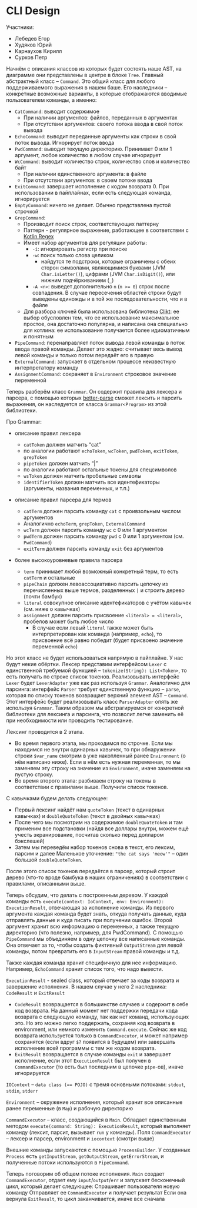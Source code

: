 # CLI Design

Участники:
- Лебедев Егор
- Худяков Юрий
- Карнаухов Кирилл
- Сурков Петр

Начнём с описания классов из которых будет состоять наше AST, на диаграмме они представлены в центре в блоке `Tree`. 
Главный абстрактный класс – `Command`. Это общий класс для любого поддерживаемого выражения в нашем баше. 
Его наследники – конкретные возможные варианты, в которые отображаются вводимые пользователем команды, а именно: 
- `CatCommand`: выводит содержимое
  - При наличии аргументов: файлов, переданных в аргументах
  - При отсутствии аргументов: своего потока ввода в свой поток вывода
- `EchoCommand`: выводит переданные аргументы как строки в свой поток вывода. Игнорирует поток ввода
- `PwdCommand`: выводит текущую директорию. Принимает 0 или 1 аргумент, любое количество в любом случае игнорирует
- `WcCommand`: выводит количество строк, количество слов и количество байт
  - При наличии единственного аргумента: в файле
  - При отсутствии аргументов: в своем потоке ввода
- `ExitCommand`: завершает исполнение с кодом возврата 0. При использовании в пайплайнах, если есть следующая
команда, игнорируется
- `EmptyCommand`: ничего не делает. Обычно представлена пустой строчкой
- `GrepCommand`:
  - Производит поиск строк, соответствующих паттерну
  - Паттерн - регулярное выражение, работающее в соответствии с [Kotlin Regex](https://kotlinlang.org/api/latest/jvm/stdlib/kotlin.text/-regex/)
  - Имеет набор аргументов для регуляции работы:
    - `-i`: игнорировать регистр при поиске
    - `-w`: поиск только слова целиком
      - найдутся те подстроки, которые ограничены с обеих сторон символами, 
      являющимися буквами (JVM `Char.isLetter()`), цифрами (JVM `Char.isDigit()`), или нижним подчёркиванием (`_`) 
    - `-A <n>`: выведет дополнительно `n` (`n >= 0`) строк после совпадения. В случае пересечения областей строки будут
    выведены единожды и в той же последовательности, что и в файле
  - Для разбора ключей была использована библиотека [Clikt](https://ajalt.github.io/clikt/): ее выбор обусловлен тем, что ее использование максимальное простое, она достаточно популярна, и написана она специально для котлина: ее использование получается более идиоматичным и понятным
- `PipeCommand`: перенаправляет поток вывода левой команды в поток ввода правой команды. Делает это жадно: 
считывает весь вывод левой команды и только потом передаёт его в правую
- `ExternalCommand`: запускает в отдельном процессе неизвестную интерпретатору команду
- `AssignmentCommand`: сохраняет в `Environment` строковое значение переменной 


Теперь разберём класс `Grammar`. Он содержит правила для лексера и парсера, с помощью которых [better-parse](https://github.com/h0tk3y/better-parse) сможет лексить и парсить выражения, он наследуется от класса `Grammar<Program>` из этой библиотеки.

Про Grammar:
- описание правил лексера
  - `catToken` должен матчить “cat”
  - по аналогии работают `echoToken`, `wcToken`, `pwdToken`, `exitToken`, `grepToken`
  - `pipeToken` должен матчить “|”
  - по аналогии работают остальные токены для спецсимволов
  - `wsToken` должен матчить пробельные символы
  - `identifierToken` должен матчить все идентефикаторы (аргументы, названия переменных, и т.п.)
  
- описание правил парсера для термов
  - `catTerm` должен парсить команду `cat` с проивзольным числом аргументов
  - Аналогично `echoTerm`, `grepToken`, `ExternalCommand`
  - `wcTerm` должен парсить команду `wc` с 0 или 1 аргументом
  - `pwdTerm` должен парсить команду `pwd` с 0 или 1 аргументом (см. `PwdCommand`)
  - `exitTerm` должен парсить команду `exit` без аргументов

- более высокоуровневые правила парсера
  - `term` принимает любой возможный конкретный терм, то есть `catTerm` и остальные
  - `pipeChain` должен левоассоциативно парсить цепочку из перечисленных выше термов, разделенных `|` и строить дерево
  (почти бамбук)
  - `literal` совокупное описание идентефикаторов с учётом кавычек (см. ниже о кавычках)
  - `assignment` должен парсить присвоение `<literal> = <literal>`, пробелов может быть любое число
    - В случае если левый `literal` также может быть интерпретирован как команда (например, `echo`), то присвоение всё
    равно победит (будет присвоено значение переменной `echo`)
  

Но этот класс не будет использоваться напрямую в пайплайне. У нас будут некие обёртки. Лексер представим интерфейсом `Lexer` с единственной требуемой функцией – `tokenize(String): List<Token>`, то есть получать по строке список токенов. Реализовывать интерфейс `Lexer` будет `LexerAdapter` уже как раз используя `Grammar`. Аналогично для парсинга: интерфейс `Parser` требует единственную функцию – `parse`, которая по списку токенов возвращает верхний элемент AST – `Command`. Этот интерфейс будет реализовывать класс `ParserAdapter` опять же используя `Grammar`. Таким образом мы абстрагируемся от конкретной библиотеки для лексинга и парсинга, что позволит легче заменить её при необходимости или проводить тестирование.


Лексинг проводится в 2 этапа.
- Во время первого этапа, мы проходимся по строчке. Если мы находимся не внутри одинарных кавычек, то при обнаружении строки `$var_name` смотрим в уже накопленный ранее `Environment` (о нём написано ниже). Если в нём есть нужная переменная, то мы заменяем эту строку на значение из `Environment`, иначе заменяем на пустую строку.
- Во время второго этапа: разбиваем строку на токены в соответствии с правилами выше. Получили список токенов.

С кавычками будем делать следующее:
- Первый лексинг найдёт нам `quoteToken` (текст в одинарных кавычках) и `doubleQuoteToken` (текст в двойных кавычках)
- После чего мы посмотрим на содержимое `doubleQuoteToken` и там применим все подстановки (найдя все доллары внутри, можем ещё учесть экранирование, посчитав сколько перед долларом бэкслешей)
- Затем мы переведём набор токенов снова в текст, его лексим, парсим и далее
Маленькое уточнение: `"the cat says 'meow'"` – один большой `doubleQuoteToken`.

После этого список токенов передаётся в парсер, который строит дерево (что-то вроде бамбука в наших ограничениях) в соответствии с правилами, описанными выше.

Теперь обсудим, что делать с построенным деревом. У каждой команды есть `execute(context: IoContext, env: Environment): ExecutionResult`, отвечающая за исполнение команды. Из первого аргумента каждая команда будет знать, откуда получать данные, куда отправлять данные и куда писать при получении ошибок. Второй аргумент хранит всю информацию о переменных, а также текущую директорию (что полезно, например, для PwdCommand). С помощью `PipeCommand` мы объединяем в одну цепочку все написанные команды. Она отвечает за то, чтобы создать фиктивный `OutputStream` для левой команды, потом превратить его в `InputStream` правой команды и т.д.

Также каждая команда хранит специфичную для нее информацию. Например, `EchoCommand` хранит список того, что надо вывести. 

`ExecutionResult` - sealed class, который отвечает за коды возврата и завершение исполнения. В нашем случае у него 2 наследника: `CodeResult` и `ExitResult`
- `CodeResult` возвращается в большинстве случаев и содержит в себе код возврата. На данный момент нет поддержки передачи кода возврата с следующую команду, так как нет команд, использующих это. Но это можно легко поддержать, сохраняя код возврата в environment, или немного изменить `Command.execute`. Сейчас же код возврата используется только в `CommandExecutor`, и может например сохранятся (если вдруг `$?` появится в будущем) или завершать исполнение всей программы с тем же кодом возврата.
- `ExitResult` возвращается в случае команды `exit` и завершает исполнение, если этот `ExecutionResult` был получен в `CommandExecutor` (то есть был последним в цепочке `pipe`-ов), иначе игнорируется

`IOContext` – `data class (== POJO)` с тремя основными потоками: `stdout`, `stdin`, `stderr`

`Environment` – окружение исполнения, который хранит все описанные ранее переменные (в `Map`) и рабочую директорию

`CommandExecutor` – класс, создающийся в `Main`. Обладает единственным методом `execute(command: String): ExecutionResult`, который выполняет команду (лексит, парсит, вызывает `run` у команды).
Поля `CommandExecutor` – лексер и парсер, environment и `iocontext` (смотри выше)

Внешние команды запускаются с помощью `ProcessBuilder`. У созданных `Process` есть `getInputStream`, `getOutputStream`, `getErrorStream`, и полученные потоки используются в `PipeCommand`.


Теперь поговорим об общем потоке исполнения. `Main` создает `CommandExecutor`, отдает ему `input`/`output`/`err` и запускает бесконечный цикл, который делает следующее:
Спрашивает пользователя новую команду
Отправляет ее `CommandExecutor` и получает результат
Если она вернула `ExitResult`, то цикл заканчивается, иначе все сначала
